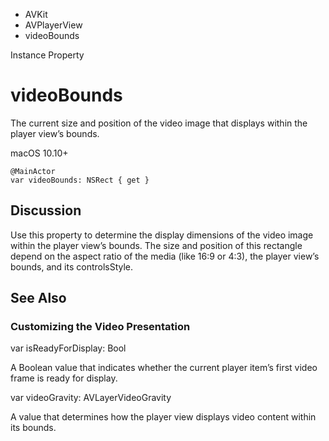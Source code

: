 

- AVKit
- AVPlayerView
-  videoBounds 

Instance Property

# videoBounds

The current size and position of the video image that displays within the player view’s bounds.

macOS 10.10+

``` source
@MainActor
var videoBounds: NSRect { get }
```

## Discussion

Use this property to determine the display dimensions of the video image within the player view’s bounds. The size and position of this rectangle depend on the aspect ratio of the media (like 16:9 or 4:3), the player view’s bounds, and its controlsStyle.

## See Also

### Customizing the Video Presentation

var isReadyForDisplay: Bool

A Boolean value that indicates whether the current player item’s first video frame is ready for display.

var videoGravity: AVLayerVideoGravity

A value that determines how the player view displays video content within its bounds.


